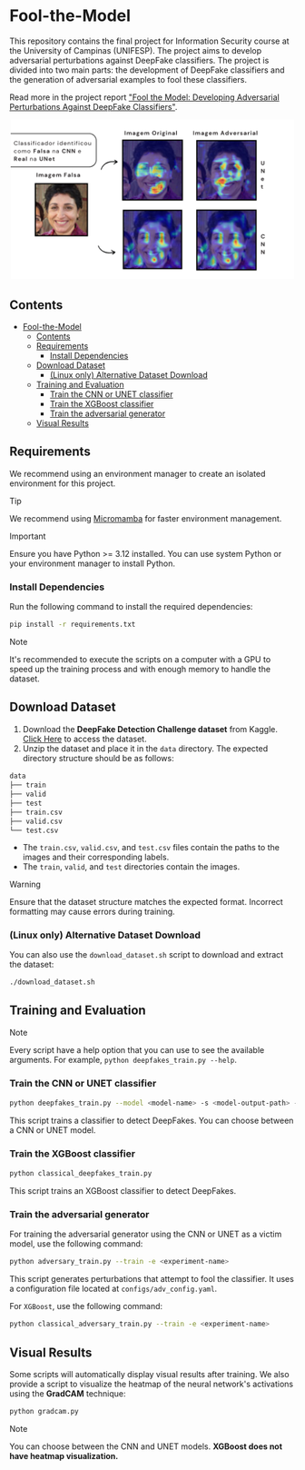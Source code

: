 # Fool-the-Model


This repository contains the final project for Information Security course at the University of Campinas (UNIFESP). The project aims to develop adversarial perturbations against DeepFake classifiers. The project is divided into two main parts: the development of DeepFake classifiers and the generation of adversarial examples to fool these classifiers. 

Read more in the project report ["Fool the Model: Developing Adversarial Perturbations Against DeepFake Classifiers"](./docs/main.pdf).

<p align="center">
  <img src="./docs/figs/gradcam-imagem-falsa.png" width="500"/>
</p>


## Contents

- [Fool-the-Model](#fool-the-model)
  - [Contents](#contents)
  - [Requirements](#requirements)
    - [Install Dependencies](#install-dependencies)
  - [Download Dataset](#download-dataset)
    - [(Linux only) Alternative Dataset Download](#linux-only-alternative-dataset-download)
  - [Training and Evaluation](#training-and-evaluation)
    - [Train the CNN or UNET classifier](#train-the-cnn-or-unet-classifier)
    - [Train the XGBoost classifier](#train-the-xgboost-classifier)
    - [Train the adversarial generator](#train-the-adversarial-generator)
  - [Visual Results](#visual-results)

## Requirements

We recommend using an environment manager to create an isolated environment for this project.

> [!TIP]
> We recommend using [Micromamba](https://mamba.readthedocs.io/en/latest/installation/micromamba-installation.html) for faster environment management.

> [!IMPORTANT]
> Ensure you have Python >= 3.12 installed. You can use system Python or your environment manager to install Python.

### Install Dependencies
Run the following command to install the required dependencies:

```bash
pip install -r requirements.txt
```

> [!NOTE]
> It's recommended to execute the scripts on a computer with a GPU to speed up the training process and with enough memory to handle the dataset.

## Download Dataset

1. Download the **DeepFake Detection Challenge dataset** from Kaggle. [Click Here](https://www.kaggle.com/datasets/xhlulu/140k-real-and-fake-faces) to access the dataset.
2. Unzip the dataset and place it in the `data` directory. The expected directory structure should be as follows:

```
data
├── train
├── valid
├── test
├── train.csv
├── valid.csv
└── test.csv
```

- The `train.csv`, `valid.csv`, and `test.csv` files contain the paths to the images and their corresponding labels.
- The `train`, `valid`, and `test` directories contain the images.

> [!WARNING]
> Ensure that the dataset structure matches the expected format. Incorrect formatting may cause errors during training.

### (Linux only) Alternative Dataset Download
You can also use the `download_dataset.sh` script to download and extract the dataset:

```bash
./download_dataset.sh
```

## Training and Evaluation

> [!NOTE]
> Every script have a help option that you can use to see the available arguments. For example, `python deepfakes_train.py --help`.

### Train the CNN or UNET classifier

```bash
python deepfakes_train.py --model <model-name> -s <model-output-path> --train
```

This script trains a classifier to detect DeepFakes. You can choose between a CNN or UNET model.

### Train the XGBoost classifier

```bash
python classical_deepfakes_train.py
```

This script trains an XGBoost classifier to detect DeepFakes.

### Train the adversarial generator

For training the adversarial generator using the CNN or UNET as a victim model, use the following command:

```bash
python adversary_train.py --train -e <experiment-name>
```

This script generates perturbations that attempt to fool the classifier. It uses a configuration file located at `configs/adv_config.yaml`.

For `XGBoost`, use the following command:

```bash
python classical_adversary_train.py --train -e <experiment-name>
```

## Visual Results

Some scripts will automatically display visual results after training. We also provide a script to visualize the heatmap of the neural network's activations using the **GradCAM** technique:

```bash
python gradcam.py
```

> [!NOTE]
> You can choose between the CNN and UNET models. **XGBoost does not have heatmap visualization.**

